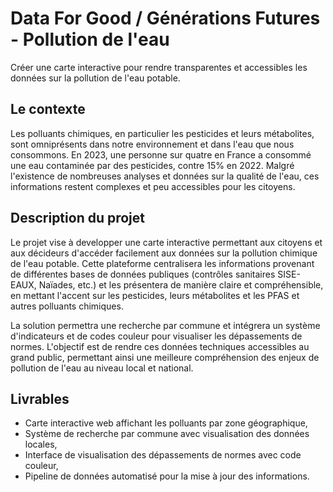 # Data For Good / Générations Futures - Pollution de l'eau

Créer une carte interactive pour rendre transparentes et accessibles les données sur la pollution de l'eau potable.

## Le contexte

Les polluants chimiques, en particulier les pesticides et leurs métabolites, sont omniprésents dans notre environnement et dans l'eau que nous consommons. En 2023, une personne sur quatre en France a consommé une eau contaminée par des pesticides, contre 15% en 2022. Malgré l'existence de nombreuses analyses et données sur la qualité de l'eau, ces informations restent complexes et peu accessibles pour les citoyens.

## Description du projet

Le projet vise à developper une carte interactive permettant aux citoyens et aux décideurs d'accéder facilement aux données sur la pollution chimique de l'eau potable. Cette plateforme centralisera les informations provenant de différentes bases de données publiques (contrôles sanitaires SISE-EAUX, Naïades, etc.) et les présentera de manière claire et compréhensible, en mettant l'accent sur les pesticides, leurs métabolites et les PFAS et autres polluants chimiques.

La solution permettra une recherche par commune et intégrera un système d'indicateurs et de codes couleur pour visualiser les dépassements de normes. L'objectif est de rendre ces données techniques accessibles au grand public, permettant ainsi une meilleure compréhension des enjeux de pollution de l'eau au niveau local et national.

## Livrables

* Carte interactive web affichant les polluants par zone géographique,
* Système de recherche par commune avec visualisation des données locales,
* Interface de visualisation des dépassements de normes avec code couleur,
* Pipeline de données automatisé pour la mise à jour des informations.
